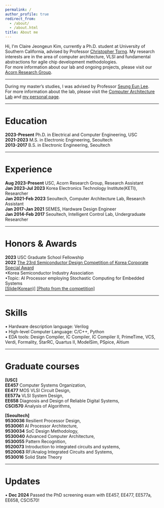 ```yaml
---
permalink: /
author_profile: true
redirect_from:
  - /about/
  - /about.html
title: About me
---
```

Hi, I'm Claire Jeongeun Kim, currently a Ph.D. student at University of Southern California, advised by Professor [Christopher Torng](https://ctorng.com). My research interests are in the area of computer architecture, VLSI and fundamental abstractions for agile chip development methodologies.  
For more information about our lab and ongoing projects, please visit our [Acorn Research Group](https://acorn-research.usc.edu).

------
During my master’s studies, I was advised by Professor [Seung Eun Lee](https://soc.seoultech.ac.kr/Professor/Professor.html).  
For more information about the lab, please visit the [Computer Architecture Lab](https://soc.seoultech.ac.kr/) and [my personal page](https://soc.seoultech.ac.kr/Alumni/Kim_JE.html).

------

Education
======
**2023-Present** Ph.D. in Electrical and Computer Engineering, USC  
**2021-2023** M.S. in Electronic Engineering, Seoultech  
**2013-2017** B.S. in Electronic Engineering, Seoultech  


------

Experience
======
**Aug 2023-Present**   USC, Acorn Research Group, Research Assistant  
**Jan 2023-Jul 2023**  Korea Electronics Technology Institute(KETI), Researcher  
**Jan 2021-Feb 2023**  Seoultech, Computer Architecture Lab, Research Assistant  
**Jan 2017-Jan 2021**  SEMES, Hardware Design Engineer  
**Jan 2014-Feb 2017**  Seoultech, Intelligent Control Lab, Undergraduate Researcher  


------

Honors & Awards
======
**2023** USC Graduate School Fellowship  
**2022** [The 23rd Semiconductor Design Competition of Korea Corporate Special Award](../images/chip_design_contest/Semiconductor_Design_Contest_KJE.jpg)  
      •Korea Semiconductor Industry Association  
      •Topic: AI Processor employing Stochastic Computing for Embedded Systems  
[\[Slide(Korean)\]](../images/chip_design_contest/chip_design_contest.pdf) 
[\[Photo from the competition\]](../images/chip_design_contest/Semiconductor_Design_Contest_Presentation.jpg) 


------

Skills
======
• Hardware description language: Verilog  
• High-level Computer Language: C/C++, Python  
• EDA tools: Design Compiler, IC Compiler, IC Compiler II, PrimeTime, VCS, Verdi, Formality, StarRC, Quartus II, ModelSim, PSpice, Altium  


------

Graduate courses
======
<strong>[USC]</strong>   
**EE457** Computer Systems Organization,  
**EE477** MOS VLSI Circuit Design,  
**EE577a** VLSI System Design,  
**EE658** Diagnosis and Design of Reliable Digital Systems,  
**CSCI570** Analysis of Algorithms,  

<strong>[Seoultech]</strong>   
**9530036** Resilient Processor Design,  
**9530061** AI Processor Architecture,  
**9530034** SoC Design Methodology,  
**9530040** Advanced Computer Architecture,  
**9530055** Pattern Recognition,   
**9520073** Introduction to integrated circuits and systems,  
**9520063** RF/Analog Integrated Circuits and Systems,   
**9530016** Solid State Theory  

------

Updates
======
• **Dec 2024** Passed the PhD screening exam with EE457, EE477, EE577a, EE658, CSCI570!    
